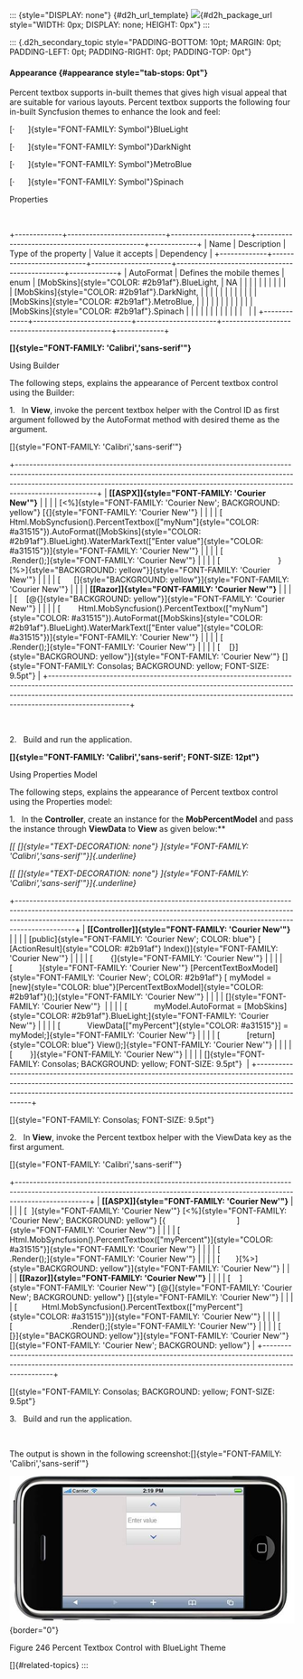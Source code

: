 ::: {style="DISPLAY: none"}
[](ms-xhelp:///?Id=d2h_url_template){#d2h_url_template} ![](!package_url!){#d2h_package_url style="WIDTH: 0px; DISPLAY: none; HEIGHT: 0px"}
:::

::: {.d2h_secondary_topic style="PADDING-BOTTOM: 10pt; MARGIN: 0pt; PADDING-LEFT: 0pt; PADDING-RIGHT: 0pt; PADDING-TOP: 0pt"}
#### Appearance {#appearance style="tab-stops: 0pt"}

Percent textbox supports in-built themes that gives high visual appeal that are suitable for various layouts. Percent textbox supports the following four in-built Syncfusion themes to enhance the look and feel:

[·      ]{style="FONT-FAMILY: Symbol"}BlueLight

[·      ]{style="FONT-FAMILY: Symbol"}DarkNight

[·      ]{style="FONT-FAMILY: Symbol"}MetroBlue

[·      ]{style="FONT-FAMILY: Symbol"}Spinach

Properties

 

+-------------+---------------------------+----------------------+-----------------------------------------------+-------------+
| Name        | Description               | Type of the property | Value it accepts                              | Dependency  |
+-------------+---------------------------+----------------------+-----------------------------------------------+-------------+
| AutoFormat  | Defines the mobile themes | enum                 | [MobSkins]{style="COLOR: #2b91af"}.BlueLight, | NA          |
|             |                           |                      |                                               |             |
|             |                           |                      | [MobSkins]{style="COLOR: #2b91af"}.DarkNight, |             |
|             |                           |                      |                                               |             |
|             |                           |                      | [MobSkins]{style="COLOR: #2b91af"}.MetroBlue, |             |
|             |                           |                      |                                               |             |
|             |                           |                      | [MobSkins]{style="COLOR: #2b91af"}.Spinach    |             |
|             |                           |                      |                                               |             |
|             |                           |                      |                                               |             |
+-------------+---------------------------+----------------------+-----------------------------------------------+-------------+

**[]{style="FONT-FAMILY: 'Calibri','sans-serif'"}**  

Using Builder

The following steps, explains the appearance of Percent textbox control using the Builder:

1.   In **View**, invoke the percent textbox helper with the Control ID as first argument followed by the AutoFormat method with desired theme as the argument.

[]{style="FONT-FAMILY: 'Calibri','sans-serif'"} 

+----------------------------------------------------------------------------------------------------------------------------------------------------------------------------------------------------------------------------------------------------------------+
| **[\[ASPX\]]{style="FONT-FAMILY: 'Courier New'"}**                                                                                                                                                                                                             |
|                                                                                                                                                                                                                                                                |
| [\<%]{style="FONT-FAMILY: 'Courier New'; BACKGROUND: yellow"} [{]{style="FONT-FAMILY: 'Courier New'"}                                                                                                                                                          |
|                                                                                                                                                                                                                                                                |
| [                              Html.MobSyncfusion().PercentTextbox([\"myNum\"]{style="COLOR: #a31515"}).AutoFormat([MobSkins]{style="COLOR: #2b91af"}.BlueLight).WaterMarkText([\"Enter value\"]{style="COLOR: #a31515"})]{style="FONT-FAMILY: 'Courier New'"} |
|                                                                                                                                                                                                                                                                |
| [                              .Render();]{style="FONT-FAMILY: 'Courier New'"}                                                                                                                                                                                 |
|                                                                                                                                                                                                                                                                |
| [                          }[%\>]{style="BACKGROUND: yellow"}]{style="FONT-FAMILY: 'Courier New'"}                                                                                                                                                             |
|                                                                                                                                                                                                                                                                |
| [      []{style="BACKGROUND: yellow"}]{style="FONT-FAMILY: 'Courier New'"}                                                                                                                                                                                     |
|                                                                                                                                                                                                                                                                |
| **[\[Razor\]]{style="FONT-FAMILY: 'Courier New'"}**                                                                                                                                                                                                            |
|                                                                                                                                                                                                                                                                |
| [    [\@{]{style="BACKGROUND: yellow"}]{style="FONT-FAMILY: 'Courier New'"}                                                                                                                                                                                    |
|                                                                                                                                                                                                                                                                |
| [        Html.MobSyncfusion().PercentTextbox([\"myNum\"]{style="COLOR: #a31515"}).AutoFormat([MobSkins]{style="COLOR: #2b91af"}.BlueLight).WaterMarkText([\"Enter value\"]{style="COLOR: #a31515"})]{style="FONT-FAMILY: 'Courier New'"}                       |
|                                                                                                                                                                                                                                                                |
| [                              .Render();]{style="FONT-FAMILY: 'Courier New'"}                                                                                                                                                                                 |
|                                                                                                                                                                                                                                                                |
| [    [}]{style="BACKGROUND: yellow"}]{style="FONT-FAMILY: 'Courier New'"} []{style="FONT-FAMILY: Consolas; BACKGROUND: yellow; FONT-SIZE: 9.5pt"}                                                                                                              |
+----------------------------------------------------------------------------------------------------------------------------------------------------------------------------------------------------------------------------------------------------------------+

 

2.   Build and run the application.

**[]{style="FONT-FAMILY: 'Calibri','sans-serif'; FONT-SIZE: 12pt"}**  

Using Properties Model

The following steps, explains the appearance of Percent textbox control using the Properties model:

1.   In the **Controller**, create an instance for the **MobPercentModel** and pass the instance through **ViewData** to **View** as given below:**

*[[ []{style="TEXT-DECORATION: none"} ]{style="FONT-FAMILY: 'Calibri','sans-serif'"}]{.underline}*  

*[[ []{style="TEXT-DECORATION: none"} ]{style="FONT-FAMILY: 'Calibri','sans-serif'"}]{.underline}*  

+----------------------------------------------------------------------------------------------------------------------------------------------------------------------------------------------------------------------------------------------------------+
| **[\[Controller\]]{style="FONT-FAMILY: 'Courier New'"}**                                                                                                                                                                                                 |
|                                                                                                                                                                                                                                                          |
| [public]{style="FONT-FAMILY: 'Courier New'; COLOR: blue"} [ [ActionResult]{style="COLOR: #2b91af"} Index()]{style="FONT-FAMILY: 'Courier New'"}                                                                                                          |
|                                                                                                                                                                                                                                                          |
| [        {]{style="FONT-FAMILY: 'Courier New'"}                                                                                                                                                                                                          |
|                                                                                                                                                                                                                                                          |
| [            ]{style="FONT-FAMILY: 'Courier New'"} [PercentTextBoxModel]{style="FONT-FAMILY: 'Courier New'; COLOR: #2b91af"} [ myModel = [new]{style="COLOR: blue"}[PercentTextBoxModel]{style="COLOR: #2b91af"}();]{style="FONT-FAMILY: 'Courier New'"} |
|                                                                                                                                                                                                                                                          |
| []{style="FONT-FAMILY: 'Courier New'"}                                                                                                                                                                                                                   |
|                                                                                                                                                                                                                                                          |
| [            myModel.AutoFormat = [MobSkins]{style="COLOR: #2b91af"}.BlueLight;]{style="FONT-FAMILY: 'Courier New'"}                                                                                                                                     |
|                                                                                                                                                                                                                                                          |
| [            ViewData\[[\"myPercent\"]{style="COLOR: #a31515"}\] = myModel;]{style="FONT-FAMILY: 'Courier New'"}                                                                                                                                         |
|                                                                                                                                                                                                                                                          |
| [            [return]{style="COLOR: blue"} View();]{style="FONT-FAMILY: 'Courier New'"}                                                                                                                                                                  |
|                                                                                                                                                                                                                                                          |
| [        }]{style="FONT-FAMILY: 'Courier New'"}                                                                                                                                                                                                          |
|                                                                                                                                                                                                                                                          |
| []{style="FONT-FAMILY: Consolas; BACKGROUND: yellow; FONT-SIZE: 9.5pt"}                                                                                                                                                                                  |
+----------------------------------------------------------------------------------------------------------------------------------------------------------------------------------------------------------------------------------------------------------+

[]{style="FONT-FAMILY: Consolas; FONT-SIZE: 9.5pt"} 

2.   In **View**, invoke the Percent textbox helper with the ViewData key as the first argument.

[]{style="FONT-FAMILY: 'Calibri','sans-serif'"} 

+--------------------------------------------------------------------------------------------------------------------------------------------------------------------------------+
| **[\[ASPX\]]{style="FONT-FAMILY: 'Courier New'"}**                                                                                                                             |
|                                                                                                                                                                                |
| [  ]{style="FONT-FAMILY: 'Courier New'"} [\<%]{style="FONT-FAMILY: 'Courier New'; BACKGROUND: yellow"} [{                                ]{style="FONT-FAMILY: 'Courier New'"} |
|                                                                                                                                                                                |
| [    Html.MobSyncfusion().PercentTextbox([\"myPercent\")]{style="COLOR: #a31515"}]{style="FONT-FAMILY: 'Courier New'"}                                                         |
|                                                                                                                                                                                |
| [                          .Render();]{style="FONT-FAMILY: 'Courier New'"}                                                                                                     |
|                                                                                                                                                                                |
| [       }[%\>]{style="BACKGROUND: yellow"}]{style="FONT-FAMILY: 'Courier New'"}                                                                                                |
|                                                                                                                                                                                |
| **[\[Razor\]]{style="FONT-FAMILY: 'Courier New'"}**                                                                                                                            |
|                                                                                                                                                                                |
| [    ]{style="FONT-FAMILY: 'Courier New'"} [\@{]{style="FONT-FAMILY: 'Courier New'; BACKGROUND: yellow"} []{style="FONT-FAMILY: 'Courier New'"}                                |
|                                                                                                                                                                                |
| [           Html.MobSyncfusion().PercentTextbox([\"myPercent\"]{style="COLOR: #a31515"})]{style="FONT-FAMILY: 'Courier New'"}                                                  |
|                                                                                                                                                                                |
| [                          .Render();]{style="FONT-FAMILY: 'Courier New'"}                                                                                                     |
|                                                                                                                                                                                |
| [       [}]{style="BACKGROUND: yellow"}]{style="FONT-FAMILY: 'Courier New'"} []{style="FONT-FAMILY: 'Courier New'; BACKGROUND: yellow"}                                        |
+--------------------------------------------------------------------------------------------------------------------------------------------------------------------------------+

[]{style="FONT-FAMILY: Consolas; BACKGROUND: yellow; FONT-SIZE: 9.5pt"} 

3.   Build and run the application.

 

The output is shown in the following screenshot:[]{style="FONT-FAMILY: 'Calibri','sans-serif'"}

![](ImagesExt/image103_166.jpg){border="0"}

Figure 246 Percent Textbox Control with BlueLight Theme

[]{#related-topics}
:::
